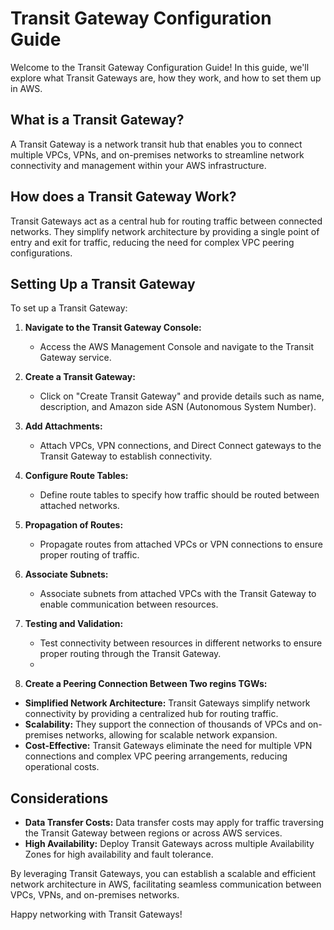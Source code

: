 

# Transit Gateway Configuration Guide

Welcome to the Transit Gateway Configuration Guide! In this guide, we'll explore what Transit Gateways are, how they work, and how to set them up in AWS.

## What is a Transit Gateway?

A Transit Gateway is a network transit hub that enables you to connect multiple VPCs, VPNs, and on-premises networks to streamline network connectivity and management within your AWS infrastructure.

## How does a Transit Gateway Work?

Transit Gateways act as a central hub for routing traffic between connected networks. They simplify network architecture by providing a single point of entry and exit for traffic, reducing the need for complex VPC peering configurations.

## Setting Up a Transit Gateway

To set up a Transit Gateway:

1. **Navigate to the Transit Gateway Console:**
   - Access the AWS Management Console and navigate to the Transit Gateway service.

2. **Create a Transit Gateway:**
   - Click on "Create Transit Gateway" and provide details such as name, description, and Amazon side ASN (Autonomous System Number).

3. **Add Attachments:**
   - Attach VPCs, VPN connections, and Direct Connect gateways to the Transit Gateway to establish connectivity.

4. **Configure Route Tables:**
   - Define route tables to specify how traffic should be routed between attached networks.

5. **Propagation of Routes:**
   - Propagate routes from attached VPCs or VPN connections to ensure proper routing of traffic.

6. **Associate Subnets:**
   - Associate subnets from attached VPCs with the Transit Gateway to enable communication between resources.

7. **Testing and Validation:**
   - Test connectivity between resources in different networks to ensure proper routing through the Transit Gateway.
   - 
 8. **Create a Peering Connection Between Two regins TGWs:**

- **Simplified Network Architecture:** Transit Gateways simplify network connectivity by providing a centralized hub for routing traffic.
- **Scalability:** They support the connection of thousands of VPCs and on-premises networks, allowing for scalable network expansion.
- **Cost-Effective:** Transit Gateways eliminate the need for multiple VPN connections and complex VPC peering arrangements, reducing operational costs.

## Considerations

- **Data Transfer Costs:** Data transfer costs may apply for traffic traversing the Transit Gateway between regions or across AWS services.
- **High Availability:** Deploy Transit Gateways across multiple Availability Zones for high availability and fault tolerance.

By leveraging Transit Gateways, you can establish a scalable and efficient network architecture in AWS, facilitating seamless communication between VPCs, VPNs, and on-premises networks.

Happy networking with Transit Gateways!
